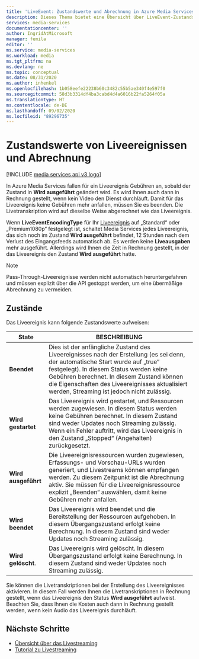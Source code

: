 ```yaml
---
title: 'LiveEvent: Zustandswerte und Abrechnung in Azure Media Services | Microsoft-Dokumentation'
description: Dieses Thema bietet eine Übersicht über LiveEvent-Zustandswerte und die entsprechende Abrechnung in Azure Media Services.
services: media-services
documentationcenter: ''
author: IngridAtMicrosoft
manager: femila
editor: ''
ms.service: media-services
ms.workload: media
ms.tgt_pltfrm: na
ms.devlang: ne
ms.topic: conceptual
ms.date: 08/31/2020
ms.author: inhenkel
ms.openlocfilehash: 1b058eefe22238b60c3482c55b5ae340f4e597f0
ms.sourcegitcommit: 58d3b3314df4ba3cabd4d4a6016b22fa5264f05a
ms.translationtype: HT
ms.contentlocale: de-DE
ms.lasthandoff: 09/02/2020
ms.locfileid: "89296735"
---
```

# <a name="live-event-states-and-billing"></a>Zustandswerte von Liveereignissen und Abrechnung

[!INCLUDE [media services api v3 logo](./includes/v3-hr.md)]

In Azure Media Services fallen für ein Liveereignis Gebühren an, sobald der Zustand in **Wird ausgeführt** geändert wird. Es wird Ihnen auch dann in Rechnung gestellt, wenn kein Video den Dienst durchläuft. Damit für das Liveereignis keine Gebühren mehr anfallen, müssen Sie es beenden. Die Livetranskription wird auf dieselbe Weise abgerechnet wie das Liveereignis.

Wenn **LiveEventEncodingType** für Ihr [Liveereignis](/rest/api/media/liveevents) auf „Standard“ oder „Premium1080p“ festgelegt ist, schaltet Media Services jedes Liveereignis, das sich noch im Zustand **Wird ausgeführt** befindet, 12 Stunden nach dem Verlust des Eingangsfeeds automatisch ab. Es werden keine **Liveausgaben** mehr ausgeführt. Allerdings wird Ihnen die Zeit in Rechnung gestellt, in der das Liveereignis den Zustand **Wird ausgeführt** hatte.

> [!NOTE]
> Pass-Through-Liveereignisse werden nicht automatisch heruntergefahren und müssen explizit über die API gestoppt werden, um eine übermäßige Abrechnung zu vermeiden. 

## <a name="states"></a>Zustände

Das Liveereignis kann folgende Zustandswerte aufweisen:

|State|BESCHREIBUNG|
|---|---|
|**Beendet**| Dies ist der anfängliche Zustand des Liveereignisses nach der Erstellung (es sei denn, der automatische Start wurde auf „true“ festgelegt). In diesem Status werden keine Gebühren berechnet. In diesem Zustand können die Eigenschaften des Liveereignisses aktualisiert werden, Streaming ist jedoch nicht zulässig.|
|**Wird gestartet**| Das Liveereignis wird gestartet, und Ressourcen werden zugewiesen. In diesem Status werden keine Gebühren berechnet. In diesem Zustand sind weder Updates noch Streaming zulässig. Wenn ein Fehler auftritt, wird das Liveereignis in den Zustand „Stopped“ (Angehalten) zurückgesetzt.|
|**Wird ausgeführt**| Die Liveereignisressourcen wurden zugewiesen, Erfassungs- und Vorschau-URLs wurden generiert, und Livestreams können empfangen werden. Zu diesem Zeitpunkt ist die Abrechnung aktiv. Sie müssen für die Liveereignisressource explizit „Beenden“ auswählen, damit keine Gebühren mehr anfallen.|
|**Wird beendet**| Das Liveereignis wird beendet und die Bereitstellung der Ressourcen aufgehoben. In diesem Übergangszustand erfolgt keine Berechnung. In diesem Zustand sind weder Updates noch Streaming zulässig.|
|**Wird gelöscht**.| Das Liveereignis wird gelöscht. In diesem Übergangszustand erfolgt keine Berechnung. In diesem Zustand sind weder Updates noch Streaming zulässig.|

Sie können die Livetranskriptionen bei der Erstellung des Liveereignisses aktivieren. In diesem Fall werden Ihnen die Livetranskriptionen in Rechnung gestellt, wenn das Liveereignis den Status **Wird ausgeführt** aufweist. Beachten Sie, dass Ihnen die Kosten auch dann in Rechnung gestellt werden, wenn kein Audio das Liveereignis durchläuft.

## <a name="next-steps"></a>Nächste Schritte

- [Übersicht über das Livestreaming](live-streaming-overview.md)
- [Tutorial zu Livestreaming](stream-live-tutorial-with-api.md)
